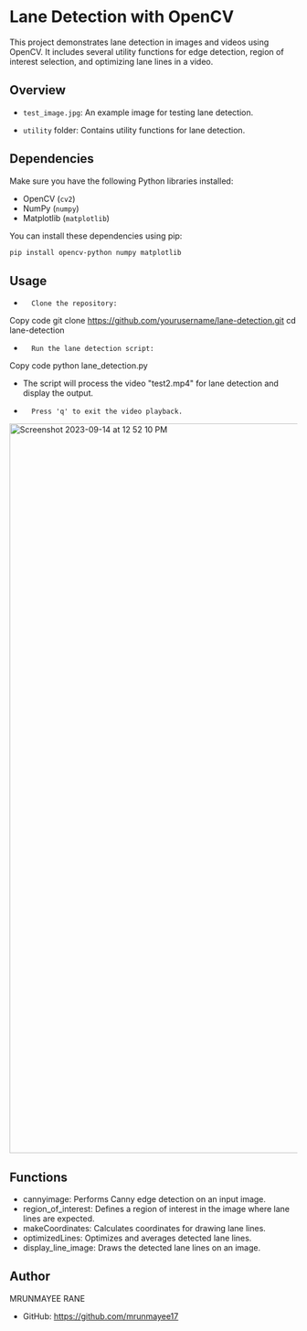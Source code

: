 
# Lane Detection with OpenCV

This project demonstrates lane detection in images and videos using OpenCV. It includes several utility functions for edge detection, region of interest selection, and optimizing lane lines in a video.

## Overview

- `test_image.jpg`: An example image for testing lane detection.

- `utility` folder: Contains utility functions for lane detection.

## Dependencies

Make sure you have the following Python libraries installed:

- OpenCV (`cv2`)
- NumPy (`numpy`)
- Matplotlib (`matplotlib`)

You can install these dependencies using pip:

```bash
pip install opencv-python numpy matplotlib

```


## Usage
* 		Clone the repository:


Copy code
git clone https://github.com/yourusername/lane-detection.git cd lane-detection
* 		Run the lane detection script:


Copy code
python lane_detection.py
* The script will process the video "test2.mp4" for lane detection and display the output.
* 		Press 'q' to exit the video playback.

<img width="1277" alt="Screenshot 2023-09-14 at 12 52 10 PM" src="https://github.com/mrunmayee17/Vehicle_lane_detection/assets/48186569/fa16470c-f8dc-445b-9b6c-3cb3facda832">

## Functions
* cannyimage: Performs Canny edge detection on an input image.
* region_of_interest: Defines a region of interest in the image where lane lines are expected.
* makeCoordinates: Calculates coordinates for drawing lane lines.
* optimizedLines: Optimizes and averages detected lane lines.
* display_line_image: Draws the detected lane lines on an image.

## Author
MRUNMAYEE RANE
* GitHub: https://github.com/mrunmayee17
